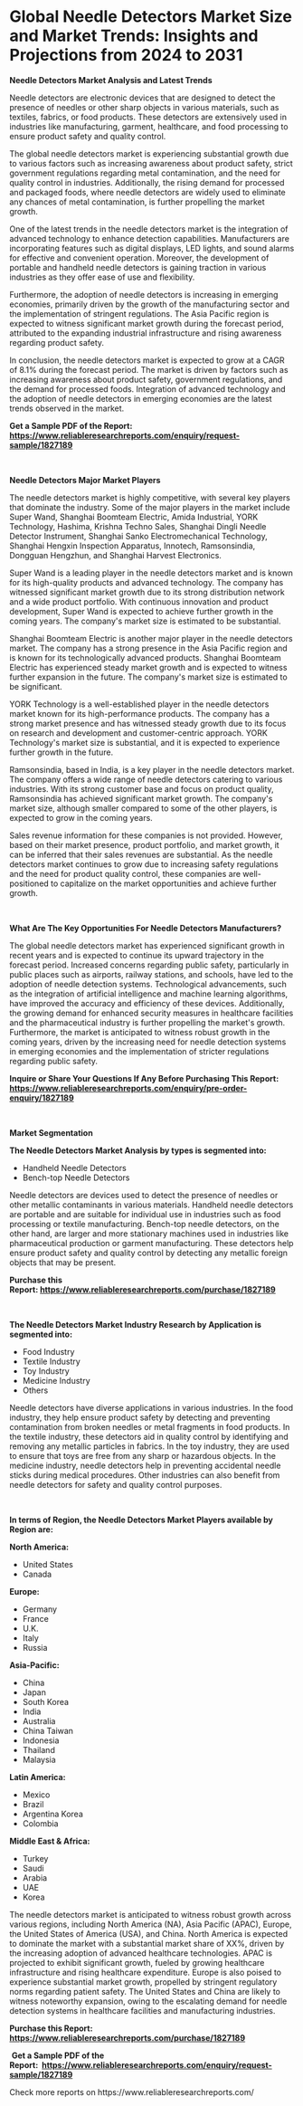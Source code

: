 <p><h1>Global Needle Detectors Market Size and Market Trends: Insights and Projections from 2024 to 2031</h1></p><p><strong>Needle Detectors Market Analysis and Latest Trends</strong></p>
<p><p>Needle detectors are electronic devices that are designed to detect the presence of needles or other sharp objects in various materials, such as textiles, fabrics, or food products. These detectors are extensively used in industries like manufacturing, garment, healthcare, and food processing to ensure product safety and quality control.</p><p>The global needle detectors market is experiencing substantial growth due to various factors such as increasing awareness about product safety, strict government regulations regarding metal contamination, and the need for quality control in industries. Additionally, the rising demand for processed and packaged foods, where needle detectors are widely used to eliminate any chances of metal contamination, is further propelling the market growth.</p><p>One of the latest trends in the needle detectors market is the integration of advanced technology to enhance detection capabilities. Manufacturers are incorporating features such as digital displays, LED lights, and sound alarms for effective and convenient operation. Moreover, the development of portable and handheld needle detectors is gaining traction in various industries as they offer ease of use and flexibility.</p><p>Furthermore, the adoption of needle detectors is increasing in emerging economies, primarily driven by the growth of the manufacturing sector and the implementation of stringent regulations. The Asia Pacific region is expected to witness significant market growth during the forecast period, attributed to the expanding industrial infrastructure and rising awareness regarding product safety.</p><p>In conclusion, the needle detectors market is expected to grow at a CAGR of 8.1% during the forecast period. The market is driven by factors such as increasing awareness about product safety, government regulations, and the demand for processed foods. Integration of advanced technology and the adoption of needle detectors in emerging economies are the latest trends observed in the market.</p></p>
<p><strong>Get a Sample PDF of the Report:&nbsp; <a href="https://www.reliableresearchreports.com/enquiry/request-sample/1827189">https://www.reliableresearchreports.com/enquiry/request-sample/1827189</a></strong></p>
<p>&nbsp;</p>
<p><strong>Needle Detectors Major Market Players</strong></p>
<p><p>The needle detectors market is highly competitive, with several key players that dominate the industry. Some of the major players in the market include Super Wand, Shanghai Boomteam Electric, Amida Industrial, YORK Technology, Hashima, Krishna Techno Sales, Shanghai Dingli Needle Detector Instrument, Shanghai Sanko Electromechanical Technology, Shanghai Hengxin Inspection Apparatus, Innotech, Ramsonsindia, Dongguan Hengzhun, and Shanghai Harvest Electronics.</p><p>Super Wand is a leading player in the needle detectors market and is known for its high-quality products and advanced technology. The company has witnessed significant market growth due to its strong distribution network and a wide product portfolio. With continuous innovation and product development, Super Wand is expected to achieve further growth in the coming years. The company's market size is estimated to be substantial.</p><p>Shanghai Boomteam Electric is another major player in the needle detectors market. The company has a strong presence in the Asia Pacific region and is known for its technologically advanced products. Shanghai Boomteam Electric has experienced steady market growth and is expected to witness further expansion in the future. The company's market size is estimated to be significant.</p><p>YORK Technology is a well-established player in the needle detectors market known for its high-performance products. The company has a strong market presence and has witnessed steady growth due to its focus on research and development and customer-centric approach. YORK Technology's market size is substantial, and it is expected to experience further growth in the future.</p><p>Ramsonsindia, based in India, is a key player in the needle detectors market. The company offers a wide range of needle detectors catering to various industries. With its strong customer base and focus on product quality, Ramsonsindia has achieved significant market growth. The company's market size, although smaller compared to some of the other players, is expected to grow in the coming years.</p><p>Sales revenue information for these companies is not provided. However, based on their market presence, product portfolio, and market growth, it can be inferred that their sales revenues are substantial. As the needle detectors market continues to grow due to increasing safety regulations and the need for product quality control, these companies are well-positioned to capitalize on the market opportunities and achieve further growth.</p></p>
<p>&nbsp;</p>
<p><strong>What Are The Key Opportunities For Needle Detectors Manufacturers?</strong></p>
<p><p>The global needle detectors market has experienced significant growth in recent years and is expected to continue its upward trajectory in the forecast period. Increased concerns regarding public safety, particularly in public places such as airports, railway stations, and schools, have led to the adoption of needle detection systems. Technological advancements, such as the integration of artificial intelligence and machine learning algorithms, have improved the accuracy and efficiency of these devices. Additionally, the growing demand for enhanced security measures in healthcare facilities and the pharmaceutical industry is further propelling the market's growth. Furthermore, the market is anticipated to witness robust growth in the coming years, driven by the increasing need for needle detection systems in emerging economies and the implementation of stricter regulations regarding public safety.</p></p>
<p><strong>Inquire or Share Your Questions If Any Before Purchasing This Report: <a href="https://www.reliableresearchreports.com/enquiry/pre-order-enquiry/1827189">https://www.reliableresearchreports.com/enquiry/pre-order-enquiry/1827189</a></strong></p>
<p>&nbsp;</p>
<p><strong>Market Segmentation</strong></p>
<p><strong>The Needle Detectors Market Analysis by types is segmented into:</strong></p>
<p><ul><li>Handheld Needle Detectors</li><li>Bench-top Needle Detectors</li></ul></p>
<p><p>Needle detectors are devices used to detect the presence of needles or other metallic contaminants in various materials. Handheld needle detectors are portable and are suitable for individual use in industries such as food processing or textile manufacturing. Bench-top needle detectors, on the other hand, are larger and more stationary machines used in industries like pharmaceutical production or garment manufacturing. These detectors help ensure product safety and quality control by detecting any metallic foreign objects that may be present.</p></p>
<p><strong>Purchase this Report:&nbsp;<a href="https://www.reliableresearchreports.com/purchase/1827189">https://www.reliableresearchreports.com/purchase/1827189</a></strong></p>
<p>&nbsp;</p>
<p><strong>The Needle Detectors Market Industry Research by Application is segmented into:</strong></p>
<p><ul><li>Food Industry</li><li>Textile Industry</li><li>Toy Industry</li><li>Medicine Industry</li><li>Others</li></ul></p>
<p><p>Needle detectors have diverse applications in various industries. In the food industry, they help ensure product safety by detecting and preventing contamination from broken needles or metal fragments in food products. In the textile industry, these detectors aid in quality control by identifying and removing any metallic particles in fabrics. In the toy industry, they are used to ensure that toys are free from any sharp or hazardous objects. In the medicine industry, needle detectors help in preventing accidental needle sticks during medical procedures. Other industries can also benefit from needle detectors for safety and quality control purposes.</p></p>
<p>&nbsp;</p>
<p><strong>In terms of Region, the Needle Detectors Market Players available by Region are:</strong></p>
<p>
    <p> <strong> North America: </strong>
        <ul>
            <li>United States</li>
            <li>Canada</li>
        </ul>
        </p> 
    <p> <strong> Europe: </strong>
        <ul>
            <li>Germany</li>
            <li>France</li>
            <li>U.K.</li>
            <li>Italy</li>
            <li>Russia</li>
        </ul>
        </p> 
    <p> <strong> Asia-Pacific: </strong>
        <ul>
            <li>China</li>
            <li>Japan</li>
            <li>South Korea</li>
            <li>India</li>
            <li>Australia</li>
            <li>China Taiwan</li>
            <li>Indonesia</li>
            <li>Thailand</li>
            <li>Malaysia</li>
        </ul>
        </p> 
    <p> <strong> Latin America: </strong>
        <ul>
            <li>Mexico</li>
            <li>Brazil</li>
            <li>Argentina Korea</li>
            <li>Colombia</li>
        </ul>
        </p> 
    <p> <strong> Middle East & Africa: </strong>
        <ul>
            <li>Turkey</li>
            <li>Saudi</li>
            <li>Arabia</li>
            <li>UAE</li>
            <li>Korea</li>
        </ul>
    </p>
    </p>
<p><p>The needle detectors market is anticipated to witness robust growth across various regions, including North America (NA), Asia Pacific (APAC), Europe, the United States of America (USA), and China. North America is expected to dominate the market with a substantial market share of XX%, driven by the increasing adoption of advanced healthcare technologies. APAC is projected to exhibit significant growth, fueled by growing healthcare infrastructure and rising healthcare expenditure. Europe is also poised to experience substantial market growth, propelled by stringent regulatory norms regarding patient safety. The United States and China are likely to witness noteworthy expansion, owing to the escalating demand for needle detection systems in healthcare facilities and manufacturing industries.</p></p>
<p><strong>Purchase this Report: <a href="https://www.reliableresearchreports.com/purchase/1827189">https://www.reliableresearchreports.com/purchase/1827189</a></strong></p>
<p>&nbsp;<strong>Get a Sample PDF of the Report:&nbsp;&nbsp;<a href="https://www.reliableresearchreports.com/enquiry/request-sample/1827189">https://www.reliableresearchreports.com/enquiry/request-sample/1827189</a></strong></p>
<p><strong></strong></p>
<p>Check more reports on https://www.reliableresearchreports.com/</p>